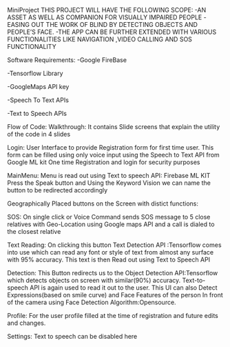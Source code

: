 MiniProject
THIS PROJECT WILL HAVE THE FOLLOWING SCOPE:
-AN ASSET AS WELL AS COMPANION FOR VISUALLY IMPAIRED PEOPLE -EASING OUT THE WORK OF BLIND BY DETECTING OBJECTS AND PEOPLE’S FACE. -THE APP CAN BE FURTHER EXTENDED WITH VARIOUS FUNCTIONALITIES LIKE NAVIGATION ,VIDEO CALLING AND SOS FUNCTIONALITY

Software Requirements:
-Google FireBase

-Tensorflow Library

-GoogleMaps API key

-Speech To Text APIs

-Text to Speech APIs

Flow of Code:
Walkthrough:
It contains Slide screens that explain the utility of the code in 4 slides

Login:
User Interface to provide Registration form for first time user. This form can be filled using only voice input using the Speech to Text API from Google ML kit One time Registration and login for security purposes

MainMenu:
Menu is read out using Text to speech API: Firebase ML KIT Press the Speak button and Using the Keyword Vision we can name the button to be redirected accordingly

Geographically Placed buttons on the Screen with distict functions:

SOS: On single click or Voice Command sends SOS message to 5 close relatives with Geo-Location using Google maps API and a call is dialed to the closest relative

Text Reading: On clicking this button Text Detection API :Tensorflow comes into use which can read any font or style of text from almost any surface with 95% accuracy. This text is then Read out using Text to Speech API

Detection: This Button redirects us to the Object Detection API:Tensorflow which detects objects on screen with similar(90%) accuracy. Text-to-speech API is again used to read it out to the user. This UI can also Detect Expressions(based on smile curve) and Face Features of the person In front of the camera using Face Detection Algorithm:Opensource.

Profile: For the user profile filled at the time of registration and future edits and changes.

Settings: Text to speech can be disabled here
